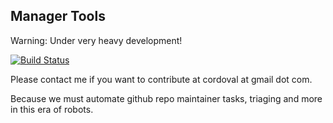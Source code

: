 ## Manager Tools

Warning: Under very heavy development!

[![Build Status](https://travis-ci.org/cordoval/manager-tools.png?branch=master)](https://travis-ci.org/cordoval/manager-tools)

Please contact me if you want to contribute at cordoval at gmail dot com.

Because we must automate github repo maintainer tasks, triaging and more in this era of robots.

